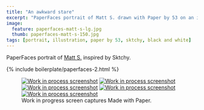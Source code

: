 ```yaml
---
title: "An awkward stare"
excerpt: "PaperFaces portrait of Matt S. drawn with Paper by 53 on an iPad."
image: 
  feature: paperfaces-matt-s-lg.jpg
  thumb: paperfaces-matt-s-150.jpg
tags: [portrait, illustration, paper by 53, sktchy, black and white]
---
```


PaperFaces portrait of [Matt S.](http://sktchy.com/4SI2jH) inspired by Sktchy.

{% include boilerplate/paperfaces-2.html %}

<figure class="third">
	<a href="{{ site.url }}/images/paperfaces-matt-s-process-1-lg.jpg"><img src="{{ site.url }}/images/paperfaces-matt-s-process-1-600.jpg" alt="Work in process screenshot"></a>
	<a href="{{ site.url }}/images/paperfaces-matt-s-process-2-lg.jpg"><img src="{{ site.url }}/images/paperfaces-matt-s-process-2-600.jpg" alt="Work in process screenshot"></a>
	<a href="{{ site.url }}/images/paperfaces-matt-s-process-3-lg.jpg"><img src="{{ site.url }}/images/paperfaces-matt-s-process-3-600.jpg" alt="Work in process screenshot"></a>
	<a href="{{ site.url }}/images/paperfaces-matt-s-process-4-lg.jpg"><img src="{{ site.url }}/images/paperfaces-matt-s-process-4-600.jpg" alt="Work in process screenshot"></a>
	<a href="{{ site.url }}/images/paperfaces-matt-s-process-5-lg.jpg"><img src="{{ site.url }}/images/paperfaces-matt-s-process-5-600.jpg" alt="Work in process screenshot"></a>
	<figcaption>Work in progress screen captures Made with Paper.</figcaption>
</figure>